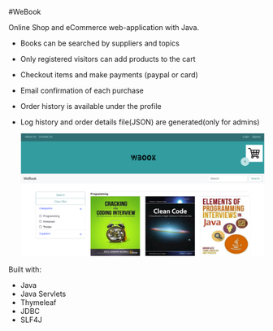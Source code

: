 #WeBook

Online Shop  and eCommerce web-application with Java.

- Books can be searched by suppliers and topics
- Only registered visitors can add products to the cart
- Checkout items and make payments (paypal or card)
- Email confirmation of each purchase
- Order history is available under the profile
- Log history and order details file(JSON) are generated(only for admins)
 
  ![WeBook](src/main/webapp/static/img/webook.png)

Built with:
  - Java
  - Java Servlets 
  - Thymeleaf 
  - JDBC
  - SLF4J

